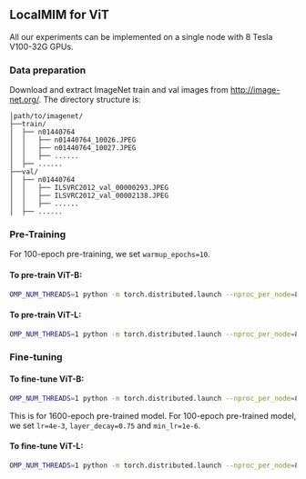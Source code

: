 ## LocalMIM for ViT
All our experiments can be implemented on a single node with 8 Tesla V100-32G GPUs.

### Data preparation

Download and extract ImageNet train and val images from http://image-net.org/.
The directory structure is:

```
│path/to/imagenet/
├──train/
│  ├── n01440764
│  │   ├── n01440764_10026.JPEG
│  │   ├── n01440764_10027.JPEG
│  │   ├── ......
│  ├── ......
├──val/
│  ├── n01440764
│  │   ├── ILSVRC2012_val_00000293.JPEG
│  │   ├── ILSVRC2012_val_00002138.JPEG
│  │   ├── ......
│  ├── ......
```

### Pre-Training
For 100-epoch pre-training, we set `warmup_epochs=10`.
#### To pre-train ViT-B:
```bash
OMP_NUM_THREADS=1 python -m torch.distributed.launch --nproc_per_node=8 run_pretrain.py --batch_size 256 --model MIM_vit_base_patch16 --hog_nbins 9 --mask_ratio 0.75 --epochs 1600 --warmup_epochs 40 --blr 2e-4 --weight_decay 0.05 --data_path /path/to/imagenet/ --output_dir /output_dir/
```
#### To pre-train ViT-L:
```bash
OMP_NUM_THREADS=1 python -m torch.distributed.launch --nproc_per_node=8 run_pretrain.py --batch_size 128 --accum_iter 4 --model MIM_vit_large_patch16 --hog_nbins 18 --hog_bias --mask_ratio 0.75 --epochs 800 --warmup_epochs 40 --blr 1.5e-4 --weight_decay 0.05 --data_path /path/to/imagenet/ --output_dir /output_dir/
```

### Fine-tuning
#### To fine-tune ViT-B:
```bash
OMP_NUM_THREADS=1 python -m torch.distributed.launch --nproc_per_node=8 run_finetune.py --batch_size 128 --model vit_base_patch16 --finetune /path/to/checkpoint.pth --epochs 100 --warmup_epochs 20 --lr 2e-3 --min_lr 1e-5 --layer_decay 0.65 --weight_decay 0.05 --drop_path 0.1 --reprob 0.25 --mixup 0.8 --cutmix 1.0 --dist_eval --data_path /path/to/imagenet/ --output_dir /output_dir/
```
This is for 1600-epoch pre-trained model. For 100-epoch pre-trained model, we set `lr=4e-3`, `layer_decay=0.75` and `min_lr=1e-6`.

#### To fine-tune ViT-L:
```bash
OMP_NUM_THREADS=1 python -m torch.distributed.launch --nproc_per_node=8 run_finetune.py --batch_size 64 --accum_iter 2 --model vit_large_patch16 --finetune /path/to/checkpoint.pth --epochs 50 --warmup_epochs 5 --lr 3e-3 --layer_decay 0.75 --weight_decay 0.05 --drop_path 0.2 --reprob 0.25 --mixup 0.8 --cutmix 1.0 --dist_eval --data_path /path/to/imagenet/ --output_dir /output_dir/
```
